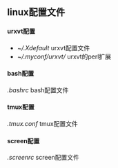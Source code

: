 ## linux配置文件 ##

#### urxvt配置 ####
* *~/.Xdefault*  urxvt配置文件
* *~/.myconf/urxvt/*  urxvt的perl扩展

#### bash配置 ####
*.bashrc*  bash配置文件

#### tmux配置 ####
*.tmux.conf*  tmux配置文件

#### screen配置 ####
*.screenrc*  screen配置文件
